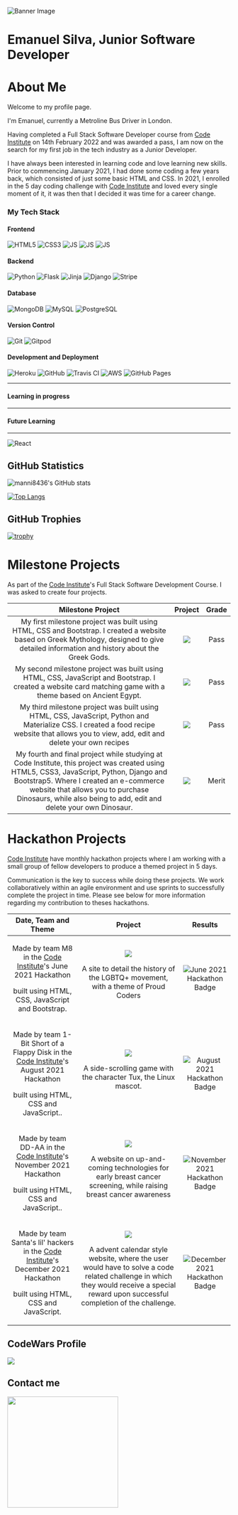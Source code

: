 ![Banner Image](images/coding-image.jpg)

# Emanuel Silva, Junior Software Developer

# About Me

Welcome to my profile page.

I'm Emanuel, currently a Metroline Bus Driver in London.

Having completed a Full Stack Software Developer course from [Code Institute](https://codeinstitute.net/) on 14th February 2022 and was awarded a pass, I am now on the search for my first job in the tech industry as a Junior Developer.

I have always been interested in learning code and love learning new skills. Prior to commencing January 2021, I had done some coding a few years back, which consisted of just some basic HTML and CSS. In 2021, I enrolled in the 5 day coding challenge with [Code Institute](https://codeinstitute.net/) and loved every single moment of it, it was then that I decided it was time for a career change.

### My Tech Stack 

#### **Frontend**

![HTML5](images/html.svg) ![CSS3](images/css.svg) ![JS](images/JavaScript.svg) ![JS](images/bootstrap.svg) ![JS](images/json.svg)

#### **Backend**

![Python](images/python.svg) ![Flask](images/flask.svg) ![Jinja](images/jinja.svg) ![Django](images/django.svg) ![Stripe](images/stripe.svg)

#### **Database**

![MongoDB](images/mongodb.svg) ![MySQL](images/mysql.svg) ![PostgreSQL](images/postgresql.svg)

#### **Version Control**

![Git](images/git.svg) ![Gitpod](images/gitpod.svg)

#### **Development and Deployment**

![Heroku](images/heroku.svg) ![GitHub](images/github.svg) ![Travis CI](images/travisci.svg) ![AWS](images/aws.svg)  ![GitHub Pages](images/githubpages.svg)

---

#### **Learning in progress**

---

#### **Future Learning**

---
![React](images/reactjs.svg)

## GitHub Statistics

![manni8436's GitHub stats](https://github-readme-stats.vercel.app/api?username=manni8436&show_icons=true&theme=chartreuse-dark)

[![Top Langs](https://github-readme-stats.vercel.app/api/top-langs/?username=manni8436&theme=chartreuse-dark&layout=compact)](https://github.com/anuraghazra/github-readme-stats)

## GitHub Trophies

[![trophy](https://github-profile-trophy.vercel.app/?username=manni8436&margin-w=45&theme=matrix)](https://github.com/manni8436/github-profile-trophy)


# Milestone Projects

As part of the [Code Institute](https://codeinstitute.net/)'s Full Stack Software Development Course. I was asked to create four projects.

|  Milestone Project       | Project | Grade  |
| :----------------------: | :----------------------: | :---: |
|  My first milestone project was built using HTML, CSS and Bootstrap. I created a website based on Greek Mythology, designed to give detailed information and history about the Greek Gods. | [<img src="./images/MS1-responsive-image.png">](https://manni8436.github.io/MS1-Project/) | Pass  |
|  My second milestone project was built using HTML, CSS, JavaScript and Bootstrap. I created a website card matching game with a theme based on Ancient Egypt. | [<img src="./images/MS2-responsive-image.png">](https://manni8436.github.io/MS2-Project/) | Pass  |
|  My third milestone project was built using HTML, CSS, JavaScript, Python and Materialize CSS. I created a food recipe website that allows you to view, add, edit and delete your own recipes | [<img src="./images/MS3-responsive-image.png">](https://for-the-love-of-food.herokuapp.com/) | Pass  |
|  My fourth and final project while studying at Code Institute, this project was created using HTML5, CSS3, JavaScript, Python, Django and Bootstrap5. Where I created an e-commerce website that allows you to purchase Dinosaurs, while also being to add, edit and delete your own Dinosaur. | [<img src="./images/MS4-responsive-image.png">](https://dinotopia.herokuapp.com/) | Merit  |

# Hackathon Projects

[Code Institute](https://codeinstitute.net/) have monthly hackathon projects where I am working with a small group of fellow developers to produce a themed project in 5 days.

Communication is the key to success while doing these projects. We work collaboratively within an agile environment and use sprints to successfully complete the project in time. Please see below for more information regarding my contribution to theses hackathons.

| Date, Team and Theme  | Project | Results  |
| :-------------: | :----------------------: | :---: |
| <p>Made by team M8 in the [Code Institute](https://codeinstitute.net/)'s June 2021 Hackathon</p> <p>built using HTML, CSS, JavaScript and Bootstrap.</p> | [<img src="./images/June-Hackathon-2021.jpg">](https://manni8436.github.io/PrideHackathon/) <p>A site to detail the history of the LGBTQ+ movement, with a theme of Proud Coders</p> | ![June 2021 Hackathon Badge](./images/June-2021-hackathon-badge.png)|
| <p>Made by team 1-Bit Short of a Flappy Disk in the [Code Institute](https://codeinstitute.net/)'s August 2021 Hackathon</p> <p>built using HTML, CSS and JavaScript..</p> | [<img src="./images/icecapades-screenshot.png">](https://manni8436.github.io/icecapades/) <p>A side-scrolling game with the character Tux, the Linux mascot.</p> | ![August 2021 Hackathon Badge](./images/August-2021-hackathon-badge.png)|
| <p>Made by team DD-AA in the [Code Institute](https://codeinstitute.net/)'s November 2021 Hackathon</p> <p>built using HTML, CSS and JavaScript..</p> | [<img src="./images/breast-cancer-responsive-image.jpg">](https://manni8436.github.io/Think-Pink/) <p>A website on up-and-coming technologies for early breast cancer screening, while raising breast cancer awareness</p> | ![November 2021 Hackathon Badge](./images/November-2021-hackathon-badge.png)|
| <p>Made by team Santa's lil' hackers in the [Code Institute](https://codeinstitute.net/)'s December 2021 Hackathon</p> <p>built using HTML, CSS and JavaScript.</p> | [<img src="./images/hackvent-calendar.png">](https://manni8436.github.io/hackvent-calendar/) <p>A advent calendar style website, where the user would have to solve a code related challenge in which they would receive a special reward upon successful completion of the challenge.</p> | ![December 2021 Hackathon Badge](./images/holiday-hackathon.png)|

## CodeWars Profile

![](https://www.codewars.com/users/manni8436/badges/large)

## Contact me

[<img src="./linked-in.png" width="250">](https://www.linkedin.com/in/emanuel-da-silva/)
